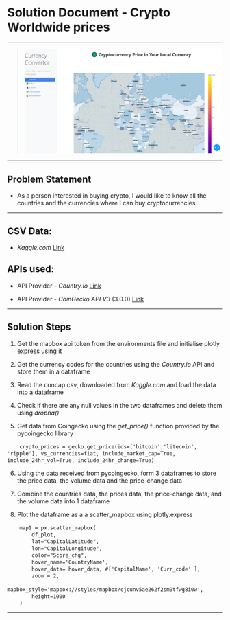 # Solution Document - Crypto Worldwide prices
---

> ![Dashboard](Images/worldwide_prices.png)

---

## Problem Statement

* As a person interested in buying crypto, I would like to know all the countries and the currencies where I can buy cryptocurrencies 

---

## CSV Data:

* *Kaggle.com* [Link](https://www.kaggle.com/nikitagrec/world-capitals-gps)

## APIs used:

* API Provider - *Country.io* [Link](http://country.io/currency.json)

* API Provider - *CoinGecko API V3* (3.0.0) [Link](https://www.coingecko.com/api/documentations/v3)
---

## Solution Steps

1. Get the mapbox api token from the environments file and initialise plotly express using it   

2. Get the currency codes for the countries using the *Country.io* API and store them in a dataframe

3. Read the concap.csv, downloaded from *Kaggle.com* and load the data into a dataframe

4. Check if there are any null values in the two dataframes and delete them using *dropna()*

5. Get data from Coingecko using the *get_price()* function provided by the pycoingecko library

```
    crypto_prices = gecko.get_price(ids=['bitcoin','litecoin', 'ripple'], vs_currencies=fiat, include_market_cap=True, include_24hr_vol=True, include_24hr_change=True)
```

6. Using the data received from pycoingecko, form 3 dataframes to store the price data, the volume data and the price-change data

7. Combine the countries data, the prices data, the price-change data, and the volume data into 1 dataframe

8. Plot the dataframe as a a scatter_mapbox using plotly.express
```
    map1 = px.scatter_mapbox(
        df_plot,
        lat="CapitalLatitude",
        lon="CapitalLongitude",
        color="Score_chg",
        hover_name='CountryName',
        hover_data= hover_data, #['CapitalName', 'Curr_code' ],
        zoom = 2,
        mapbox_style='mapbox://styles/mapbox/cjcunv5ae262f2sm9tfwg8i0w',
        height=1000
    )
```
---